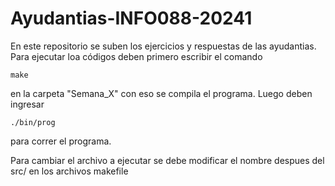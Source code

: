 # Ayudantias-INFO088-20241
En este repositorio se suben los ejercicios y respuestas de las ayudantias.
Para ejecutar loa códigos deben primero escribir el comando
```
make
```
en la carpeta "Semana_X" con eso se compila el programa. Luego deben ingresar
```
./bin/prog
```
para correr el programa.

Para cambiar el archivo a ejecutar se debe modificar el nombre despues del src/ en los archivos makefile